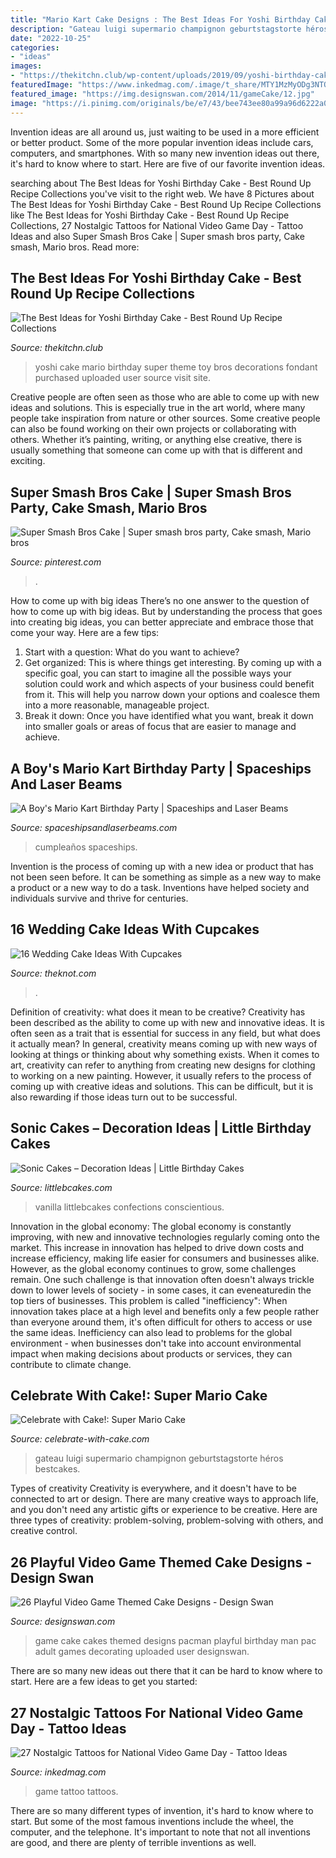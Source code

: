 ```yaml
---
title: "Mario Kart Cake Designs : The Best Ideas For Yoshi Birthday Cake"
description: "Gateau luigi supermario champignon geburtstagstorte héros bestcakes"
date: "2022-10-25"
categories:
- "ideas"
images:
- "https://thekitchn.club/wp-content/uploads/2019/09/yoshi-birthday-cake-luxury-yoshi-super-mario-theme-birthday-cake-yoshi-toy-of-yoshi-birthday-cake.jpg"
featuredImage: "https://www.inkedmag.com/.image/t_share/MTY1MzMyODg3NTQ4MjA4NzEz/video-game-tattoos-fb.jpg"
featured_image: "https://img.designswan.com/2014/11/gameCake/12.jpg"
image: "https://i.pinimg.com/originals/be/e7/43/bee743ee80a99a96d6222a0cce23264f.jpg"
---
```



Invention ideas are all around us, just waiting to be used in a more efficient or better product. Some of the more popular invention ideas include cars, computers, and smartphones. With so many new invention ideas out there, it's hard to know where to start. Here are five of our favorite invention ideas.

	

		
searching about The Best Ideas for Yoshi Birthday Cake - Best Round Up Recipe Collections you've visit to the right web. We have 8 Pictures about The Best Ideas for Yoshi Birthday Cake - Best Round Up Recipe Collections like The Best Ideas for Yoshi Birthday Cake - Best Round Up Recipe Collections, 27 Nostalgic Tattoos for National Video Game Day - Tattoo Ideas and also Super Smash Bros Cake | Super smash bros party, Cake smash, Mario bros. Read more:
		
    
## The Best Ideas For Yoshi Birthday Cake - Best Round Up Recipe Collections

<img loading=lazy src="https://thekitchn.club/wp-content/uploads/2019/09/yoshi-birthday-cake-luxury-yoshi-super-mario-theme-birthday-cake-yoshi-toy-of-yoshi-birthday-cake.jpg" onerror="this.onerror=null;this.src='https://tse2.mm.bing.net/th?id=OIP.5P0Ilb-UE3vNtUOEmEJIgAHaJ4&amp;pid=15.1';" alt="The Best Ideas for Yoshi Birthday Cake - Best Round Up Recipe Collections">

_Source: thekitchn.club_

>yoshi cake mario birthday super theme toy bros decorations fondant purchased uploaded user source visit site. 

	

Creative people are often seen as those who are able to come up with new ideas and solutions. This is especially true in the art world, where many people take inspiration from nature or other sources. Some creative people can also be found working on their own projects or collaborating with others. Whether it’s painting, writing, or anything else creative, there is usually something that someone can come up with that is different and exciting.

    
## Super Smash Bros Cake | Super Smash Bros Party, Cake Smash, Mario Bros

<img loading=lazy src="https://i.pinimg.com/originals/be/e7/43/bee743ee80a99a96d6222a0cce23264f.jpg" onerror="this.onerror=null;this.src='https://tse3.mm.bing.net/th?id=OIP.cXVF-_LGWZjqkcBJCuBCYwHaJ4&amp;pid=15.1';" alt="Super Smash Bros Cake | Super smash bros party, Cake smash, Mario bros">

_Source: pinterest.com_

>. 

	

How to come up with big ideas
There’s no one answer to the question of how to come up with big ideas. But by understanding the process that goes into creating big ideas, you can better appreciate and embrace those that come your way. Here are a few tips:
1. Start with a question: What do you want to achieve?
2. Get organized: This is where things get interesting. By coming up with a specific goal, you can start to imagine all the possible ways your solution could work and which aspects of your business could benefit from it. This will help you narrow down your options and coalesce them into a more reasonable, manageable project.
3. Break it down: Once you have identified what you want, break it down into smaller goals or areas of focus that are easier to manage and achieve.

    
## A Boy&#039;s Mario Kart Birthday Party | Spaceships And Laser Beams

<img loading=lazy src="https://spaceshipsandlaserbeams.com/wp-content/uploads/2015/09/boys-mario-kart-birthday-party-ideas.jpg" onerror="this.onerror=null;this.src='https://tse1.mm.bing.net/th?id=OIP.LYsGSJ-gRnY-gSD1yrcnkAHaLH&amp;pid=15.1';" alt="A Boy&#039;s Mario Kart Birthday Party | Spaceships and Laser Beams">

_Source: spaceshipsandlaserbeams.com_

>cumpleaños spaceships. 

	

Invention is the process of coming up with a new idea or product that has not been seen before. It can be something as simple as a new way to make a product or a new way to do a task. Inventions have helped society and individuals survive and thrive for centuries.

    
## 16 Wedding Cake Ideas With Cupcakes

<img loading=lazy src="https://apis.xogrp.com/media-api/images/6e5b3e6d-6050-470c-bdae-9366f87e4d79~rs_768.h" onerror="this.onerror=null;this.src='https://tse4.mm.bing.net/th?id=OIP.IbZv9qKHhzycHONcaKJhzQHaJ4&amp;pid=15.1';" alt="16 Wedding Cake Ideas With Cupcakes">

_Source: theknot.com_

>. 

	

Definition of creativity: what does it mean to be creative?
Creativity has been described as the ability to come up with new and innovative ideas. It is often seen as a trait that is essential for success in any field, but what does it actually mean? In general, creativity means coming up with new ways of looking at things or thinking about why something exists. When it comes to art, creativity can refer to anything from creating new designs for clothing to working on a new painting. However, it usually refers to the process of coming up with creative ideas and solutions. This can be difficult, but it is also rewarding if those ideas turn out to be successful.

    
## Sonic Cakes – Decoration Ideas | Little Birthday Cakes

<img loading=lazy src="https://www.littlebcakes.com/wp-content/uploads/2014/05/Sonic-Cakes-Photos.jpg" onerror="this.onerror=null;this.src='https://tse1.mm.bing.net/th?id=OIP.HFbFrbDJT_R_YKpoIxl7LgHaJ4&amp;pid=15.1';" alt="Sonic Cakes – Decoration Ideas | Little Birthday Cakes">

_Source: littlebcakes.com_

>vanilla littlebcakes confections conscientious. 

	

Innovation in the global economy:
The global economy is constantly improving, with new and innovative technologies regularly coming onto the market. This increase in innovation has helped to drive down costs and increase efficiency, making life easier for consumers and businesses alike. However, as the global economy continues to grow, some challenges remain. One such challenge is that innovation often doesn't always trickle down to lower levels of society - in some cases, it can eveneaturedin the top tiers of businesses. This problem is called "inefficiency": When innovation takes place at a high level and benefits only a few people rather than everyone around them, it's often difficult for others to access or use the same ideas. Inefficiency can also lead to problems for the global environment - when businesses don't take into account environmental impact when making decisions about products or services, they can contribute to climate change.

    
## Celebrate With Cake!: Super Mario Cake

<img loading=lazy src="https://1.bp.blogspot.com/-AsdFdmiq8NA/UBQKKkYSKlI/AAAAAAAAK5c/51XQN1GM7i8/s1600/IMG_4519_new.jpg" onerror="this.onerror=null;this.src='https://tse4.mm.bing.net/th?id=OIP.QYH_E4CAMnjLlUeHtGAW6wHaKR&amp;pid=15.1';" alt="Celebrate with Cake!: Super Mario Cake">

_Source: celebrate-with-cake.com_

>gateau luigi supermario champignon geburtstagstorte héros bestcakes. 

	

Types of creativity
Creativity is everywhere, and it doesn't have to be connected to art or design. There are many creative ways to approach life, and you don't need any artistic gifts or experience to be creative. Here are three types of creativity: problem-solving, problem-solving with others, and creative control.

    
## 26 Playful Video Game Themed Cake Designs - Design Swan

<img loading=lazy src="https://img.designswan.com/2014/11/gameCake/12.jpg" onerror="this.onerror=null;this.src='https://tse3.mm.bing.net/th?id=OIP.XupKg9Z8sG_27Qu2r9RBKQHaFj&amp;pid=15.1';" alt="26 Playful Video Game Themed Cake Designs - Design Swan">

_Source: designswan.com_

>game cake cakes themed designs pacman playful birthday man pac adult games decorating uploaded user designswan. 

	

There are so many new ideas out there that it can be hard to know where to start. Here are a few ideas to get you started: 

    
## 27 Nostalgic Tattoos For National Video Game Day - Tattoo Ideas

<img loading=lazy src="https://www.inkedmag.com/.image/t_share/MTY1MzMyODg3NTQ4MjA4NzEz/video-game-tattoos-fb.jpg" onerror="this.onerror=null;this.src='https://tse3.mm.bing.net/th?id=OIP.h_gHmHVFC5AUp7auwtML2gHaD4&amp;pid=15.1';" alt="27 Nostalgic Tattoos for National Video Game Day - Tattoo Ideas">

_Source: inkedmag.com_

>game tattoo tattoos. 

	

There are so many different types of invention, it's hard to know where to start. But some of the most famous inventions include the wheel, the computer, and the telephone. It's important to note that not all inventions are good, and there are plenty of terrible inventions as well.

